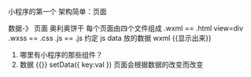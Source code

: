 小程序的第一个
架构简单：页面
 
 
数据-》 页面
奥利奥饼干
每个页面由四个文件组成
.wxml   ==   .html view=div
.wxss   ==   .css
.js   ==   .js
约定   js data  放的数据  wxml  {{显示出来}}

1. 哪里有小程序的那些组件？
2. 数据
    {{}}
    setData({
        key:val
    })
    页面会根据数据的改变而改变
    